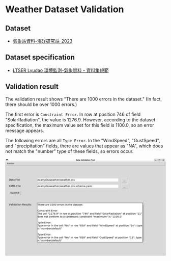 # Weather Dataset Validation

## Dataset

- [氣象站資料-海洋研究站-2023](https://data.depositar.io/dataset/ltser-lyudao-weather/resource/cd83f13c-cbf0-446c-a3f6-59085e7fbc1f)

## Dataset specification

- [LTSER Lyudao 環境監測-氣象資料 - 資料集規範](https://data.depositar.io/dataset/ltser-dataset-specification/resource/1c0245da-44d4-4d3e-ad29-5597aae84b4f)

## Validation result

The validation result shows "There are 1000 errors in the dataset." (In fact, there should be over 1000 errors.)

The first error is `Constraint Error`. In row at position 746 of field "SolarRadiation", the value is 1276.9. However, according to the dataset specification, the maximum value set for this field is 1100.0, so an error message appears.

The following errors are all `Type Error`. In the "WindSpeed", "GustSpeed", and "precipitation" fields, there are values that appear as "NA", which does not match the "number" type of these fields, so errors occur.

![](_static/weather.png)
